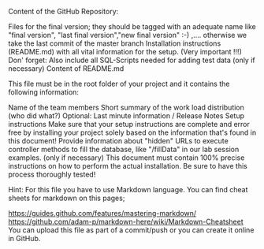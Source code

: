 Content of the GitHub Repository:

Files for the final version; they should be tagged with an adequate name like "final version", "last final version","new final version" :-) ,.... otherwise we take the last commit of the master branch
Installation instructions (README.md) with all vital information for the setup. (Very important !!!)
Don' forget: Also include all SQL-Scripts needed for adding test data (only if necessary)
Content of README.md

This file must be in the root folder of your project and it contains the following information:

Name of the team members
Short summary of the work load distribution (who did what?)
Optional: Last minute information / Release Notes
Setup instructions
Make sure that your setup instructions are complete and error free by installing your project solely based on the information that's found in this document!
Provide information about "hidden" URLs to execute controller methods to fill the database, like "/fillData" in our lab session examples. (only if necessary)
This document must contain 100% precise instructions on how to perform the actual installation. Be sure to have this process thoroughly tested!

Hint: For this file you have to use Markdown language. You can find cheat sheets for markdown on this pages;

https://guides.github.com/features/mastering-markdown/
https://github.com/adam-p/markdown-here/wiki/Markdown-Cheatsheet
You can upload this file as part of a commit/push or you can create it online in GitHub.


